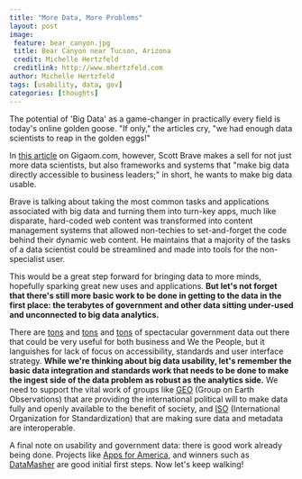 ```yaml
---
title: "More Data, More Problems"
layout: post
image:
 feature: bear_canyon.jpg
 title: Bear Canyon near Tucson, Arizona
 credit: Michelle Hertzfeld
 creditlink: http://www.mhertzfeld.com
author: Michelle Hertzfeld
tags: [usability, data, gov]
categories: [thoughts]
---
```

The potential of 'Big Data' as a game-changer in practically every field is today's online golden goose. "If only," the articles cry, "we had enough data scientists to reap in the golden eggs!" <!--more-->

In [this article](http://gigaom.com/2012/12/22/we-dont-need-more-data-scientists-just-simpler-ways-to-use-big-data/) on Gigaom.com, however, Scott Brave makes a sell for not just more data scientists, but also frameworks and systems that "make big data directly accessible to business leaders;" in short, he wants to make big data usable.

Brave is talking about taking the most common tasks and applications associated with big data and turning them into turn-key apps, much like disparate, hard-coded web content was transformed into content management systems that allowed non-techies to set-and-forget the code behind their dynamic web content. He maintains that a majority of the tasks of a data scientist could be streamlined and made into tools for the non-specialist user.

This would be a great step forward for bringing data to more minds, hopefully sparking great new uses and applications. **But let's not forget that there's still more basic work to be done in getting to the data in the first place: the terabytes of government and other data sitting under-used and unconnected to big data analytics.**

There are [tons](http://www.ncdc.noaa.gov/) and [tons](http://landsat.usgs.gov/) and [tons](http://www.data.gov/) of spectacular government data out there that could be very useful for both business and We the People, but it languishes for lack of focus on accessibility, standards and user interface strategy. **While we're thinking about big data usability, let's remember the basic data integration and standards work that needs to be done to make the ingest side of the data problem as robust as the analytics side.** We need to support the vital work of groups like [GEO](http://www.earthobservations.org/index.shtml) (Group on Earth Observations) that are providing the international political will to make data fully and openly available to the benefit of society, and [ISO](http://www.iso.org/iso/home.html) (International Organization for Standardization) that are making sure data and metadata are interoperable.

A final note on usability and government data: there is good work already being done. Projects like [Apps for America](http://sunlightlabs.com/contests/appsforamerica2/), and winners such as [DataMasher](http://www.datamasher.org/) are good initial first steps. Now let's keep walking!